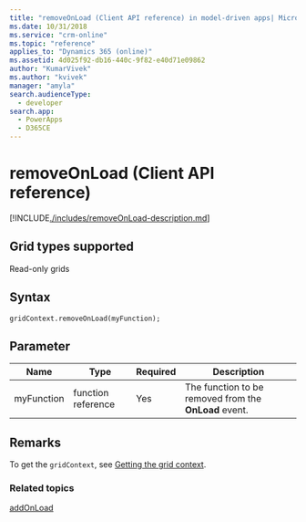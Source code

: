 ```yaml
---
title: "removeOnLoad (Client API reference) in model-driven apps| MicrosoftDocs"
ms.date: 10/31/2018
ms.service: "crm-online"
ms.topic: "reference"
applies_to: "Dynamics 365 (online)"
ms.assetid: 4d025f92-db16-440c-9f82-e40d71e09862
author: "KumarVivek"
ms.author: "kvivek"
manager: "amyla"
search.audienceType: 
  - developer
search.app: 
  - PowerApps
  - D365CE
---
```

# removeOnLoad (Client API reference)



[!INCLUDE[./includes/removeOnLoad-description.md](./includes/removeOnLoad-description.md)]

## Grid types supported

Read-only grids

## Syntax

`gridContext.removeOnLoad(myFunction);`

## Parameter

|Name|Type|Required|Description|
|--|--|--|--|
|myFunction|function reference|Yes|The function to be removed from the **OnLoad** event.

## Remarks

To get the `gridContext`, see [Getting the grid context](../../grids.md#bkmk_gridcontext).

### Related topics

[addOnLoad](addOnLoad.md) 


